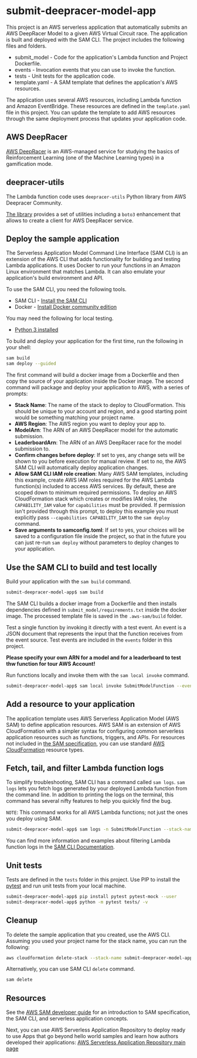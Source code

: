 # submit-deepracer-model-app

This project is an AWS serverless application that automatically submits an AWS DeepRacer Model to a given AWS Virtual Circuit race.
The application is built and deployed with the SAM CLI. 
The project includes the following files and folders.

- submit_model - Code for the application's Lambda function and Project Dockerfile.
- events - Invocation events that you can use to invoke the function.
- tests - Unit tests for the application code. 
- template.yaml - A SAM template that defines the application's AWS resources.

The application uses several AWS resources, including Lambda function and Amazon EventBridge. These resources are defined in the `template.yaml` file in this project. You can update the template to add AWS resources through the same deployment process that updates your application code.

## AWS DeepRacer

[AWS DeepRacer](https://aws.amazon.com/deepracer/) is an AWS-managed service for studying the basics of Reinforcement Learning (one of the Machine Learning types) in a gamification mode.

## deepracer-utils

The Lambda function code uses `deepracer-utils` Python library from AWS Deepracer Community.

[The library](https://github.com/aws-deepracer-community/deepracer-utils) provides a set of utilities including a `boto3` enhancement that allows to create a client for AWS DeepRacer service.

## Deploy the sample application

The Serverless Application Model Command Line Interface (SAM CLI) is an extension of the AWS CLI that adds functionality for building and testing Lambda applications. It uses Docker to run your functions in an Amazon Linux environment that matches Lambda. It can also emulate your application's build environment and API.

To use the SAM CLI, you need the following tools.

* SAM CLI - [Install the SAM CLI](https://docs.aws.amazon.com/serverless-application-model/latest/developerguide/serverless-sam-cli-install.html)
* Docker - [Install Docker community edition](https://hub.docker.com/search/?type=edition&offering=community)

You may need the following for local testing.
* [Python 3 installed](https://www.python.org/downloads/)

To build and deploy your application for the first time, run the following in your shell:

```bash
sam build
sam deploy --guided
```

The first command will build a docker image from a Dockerfile and then copy the source of your application inside the Docker image. The second command will package and deploy your application to AWS, with a series of prompts:

* **Stack Name**: The name of the stack to deploy to CloudFormation. This should be unique to your account and region, and a good starting point would be something matching your project name.
* **AWS Region**: The AWS region you want to deploy your app to.
* **ModelArn**: The ARN of an AWS DeepRacer model for the automatic submission.
* **LeaderboardArn**: The ARN of an AWS DeepRacer race for the model submission to.
* **Confirm changes before deploy**: If set to yes, any change sets will be shown to you before execution for manual review. If set to no, the AWS SAM CLI will automatically deploy application changes.
* **Allow SAM CLI IAM role creation**: Many AWS SAM templates, including this example, create AWS IAM roles required for the AWS Lambda function(s) included to access AWS services. By default, these are scoped down to minimum required permissions. To deploy an AWS CloudFormation stack which creates or modifies IAM roles, the `CAPABILITY_IAM` value for `capabilities` must be provided. If permission isn't provided through this prompt, to deploy this example you must explicitly pass `--capabilities CAPABILITY_IAM` to the `sam deploy` command.
* **Save arguments to samconfig.toml**: If set to yes, your choices will be saved to a configuration file inside the project, so that in the future you can just re-run `sam deploy` without parameters to deploy changes to your application.

## Use the SAM CLI to build and test locally

Build your application with the `sam build` command.

```bash
submit-deepracer-model-app$ sam build
```

The SAM CLI builds a docker image from a Dockerfile and then installs dependencies defined in `submit_model/requirements.txt` inside the docker image. The processed template file is saved in the `.aws-sam/build` folder.

Test a single function by invoking it directly with a test event. An event is a JSON document that represents the input that the function receives from the event source. Test events are included in the `events` folder in this project.

**Please specify your own ARN for a model and for a leaderboard to test thw function for tour AWS Account!**

Run functions locally and invoke them with the `sam local invoke` command.

```bash
submit-deepracer-model-app$ sam local invoke SubmitModelFunction --event events/event.json
```

## Add a resource to your application
The application template uses AWS Serverless Application Model (AWS SAM) to define application resources. AWS SAM is an extension of AWS CloudFormation with a simpler syntax for configuring common serverless application resources such as functions, triggers, and APIs. For resources not included in [the SAM specification](https://github.com/awslabs/serverless-application-model/blob/master/versions/2016-10-31.md), you can use standard [AWS CloudFormation](https://docs.aws.amazon.com/AWSCloudFormation/latest/UserGuide/aws-template-resource-type-ref.html) resource types.

## Fetch, tail, and filter Lambda function logs

To simplify troubleshooting, SAM CLI has a command called `sam logs`. `sam logs` lets you fetch logs generated by your deployed Lambda function from the command line. In addition to printing the logs on the terminal, this command has several nifty features to help you quickly find the bug.

`NOTE`: This command works for all AWS Lambda functions; not just the ones you deploy using SAM.

```bash
submit-deepracer-model-app$ sam logs -n SubmitModelFunction --stack-name submit-deepracer-model-app --tail
```

You can find more information and examples about filtering Lambda function logs in the [SAM CLI Documentation](https://docs.aws.amazon.com/serverless-application-model/latest/developerguide/serverless-sam-cli-logging.html).

## Unit tests

Tests are defined in the `tests` folder in this project. Use PIP to install the [pytest](https://docs.pytest.org/en/latest/) and run unit tests from your local machine.

```bash
submit-deepracer-model-app$ pip install pytest pytest-mock --user
submit-deepracer-model-app$ python -m pytest tests/ -v
```

## Cleanup

To delete the sample application that you created, use the AWS CLI. Assuming you used your project name for the stack name, you can run the following:

```bash
aws cloudformation delete-stack --stack-name submit-deepracer-model-app
```

Alternatively, you can use SAM CLI `delete` command.

```bash
sam delete
```

## Resources

See the [AWS SAM developer guide](https://docs.aws.amazon.com/serverless-application-model/latest/developerguide/what-is-sam.html) for an introduction to SAM specification, the SAM CLI, and serverless application concepts.

Next, you can use AWS Serverless Application Repository to deploy ready to use Apps that go beyond hello world samples and learn how authors developed their applications: [AWS Serverless Application Repository main page](https://aws.amazon.com/serverless/serverlessrepo/)
